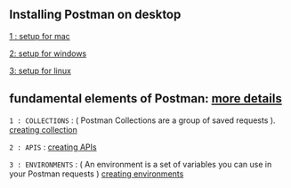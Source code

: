 ## Installing Postman on desktop

[1 : setup for mac](https://learning.postman.com/docs/getting-started/installation-and-updates/#installing-postman-on-mac)

[2: setup for windows](https://learning.postman.com/docs/getting-started/installation-and-updates/#installing-postman-on-windows)

[3: setup for linux](https://learning.postman.com/docs/getting-started/installation-and-updates/#installing-postman-on-linux)

## fundamental elements of Postman: [more details](https://learning.postman.com/docs/getting-started/navigating-postman/)

 `1 : COLLECTIONS` : ( Postman Collections are a group of saved requests ).
[creating collection](https://learning.postman.com/docs/getting-started/creating-the-first-collection/)

`2 : APIS` : 
[creating APIs](https://learning.postman.com/docs/designing-and-developing-your-api/creating-an-api/)

`3 : ENVIRONMENTS` : ( An environment is a set of variables you can use in your Postman requests )
[creating environments](https://learning.postman.com/docs/sending-requests/managing-environments/#creating-environments)
